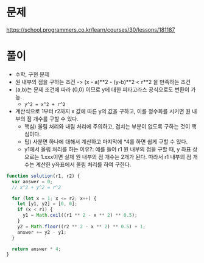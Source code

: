 # 문제

https://school.programmers.co.kr/learn/courses/30/lessons/181187

# 풀이

- 수학, 구현 문제
- 원 내부의 점을 구하는 조건 -> (x - a)**2 - (y-b)**2 < r\*\*2 을 만족하는 조건
- (a,b)는 문제 조건에 따라 (0,0) 이므로 y에 대한 피타고라스 공식으로도 변환이 가능.
  - `y^2 = x^2 + r^2 `
- 계산식으로 1부터 r2까지 x 값에 따른 y의 값을 구하고, 이를 정수화를 시키면 원 내부의 점 개수를 구할 수 있다.
  - 핵심) 올림 처리와 내림 처리에 주의하고, 겹치는 부분이 없도록 구하는 것이 핵심이다.
  - 팁) 사분면 하나에 대해서 계산하고 마지막에 \*4를 하면 쉽게 구할 수 있다.
  - y1에서 올림 처리를 하는 이유?: 예를 들어 r1 원 내부의 점을 구할 때, y 좌표 상으로는 1.xxx이면 실제 원 내부의 점 개수는 2개가 된다. 따라서 r1 내부의 점 개수는 계산한 y좌표에서 올림 처리를 하여 구한다.

```js
function solution(r1, r2) {
  var answer = 0;
  // x^2 + y^2 = r^2

  for (let x = 1; x <= r2; x++) {
    let [y1, y2] = [0, 0];
    if (x < r1) {
      y1 = Math.ceil((r1 ** 2 - x ** 2) ** 0.5);
    }
    y2 = Math.floor((r2 ** 2 - x ** 2) ** 0.5) + 1;
    answer += y2 - y1;
  }

  return answer * 4;
}
```
